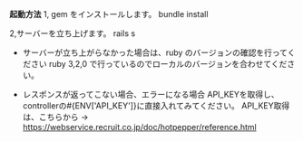 **起動方法**
1, gem をインストールします。
bundle install

2,サーバーを立ち上げます。
rails s

- サーバーが立ち上がらなかった場合は、ruby のバージョンの確認を行ってください
  ruby 3,2,0 で行っているのでローカルのバージョンを合わせてください。

- レスポンスが返ってこない場合、エラーになる場合
  API_KEYを取得し、controllerの#{ENV['API_KEY']}に直接入れてみてください。
  API_KEY取得は、こちらから -> https://webservice.recruit.co.jp/doc/hotpepper/reference.html
